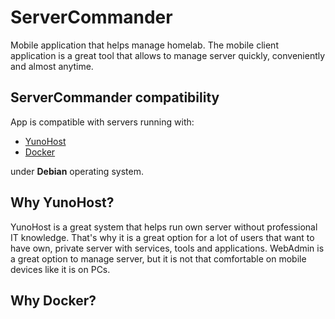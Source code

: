 # ServerCommander

Mobile application that helps manage homelab. The mobile client application is a great tool that allows to manage server quickly, conveniently and almost anytime. 

## ServerCommander compatibility

App is compatible with servers running with:
- [YunoHost](https://github.com/YunoHost)
- [Docker](https://github.com/docker)

under **Debian** operating system. 

## Why YunoHost?

YunoHost is a great system that helps run own server without professional IT knowledge. That's why it is a great option for a lot of users that want to have own, private server with services, tools and applications. WebAdmin is a great option to manage server, but it is not that comfortable on mobile devices like it is on PCs. 

## Why Docker?
